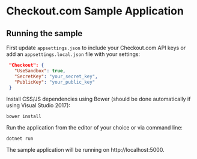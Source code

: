 # Checkout.com Sample Application

## Running the sample

First update `appsettings.json` to include your Checkout.com API keys or add an `appsettings.local.json` file with your settings:

 ```json
  "Checkout": {
    "UseSandbox": true,
    "SecretKey": "your_secret_key",
    "PublicKey": "your_public_key"
  }
```

Install CSS/JS dependencies using Bower (should be done automatically if using Visual Studio 2017):

```
bower install
```

Run the application from the editor of your choice or via command line:

```
dotnet run
```

The sample application will be running on http://localhost:5000.